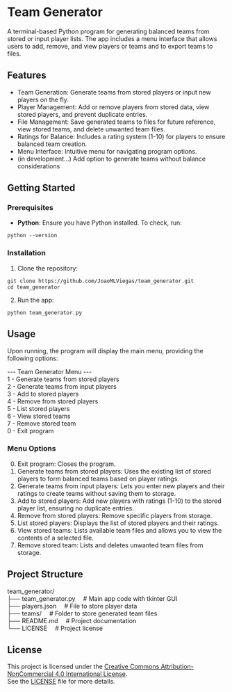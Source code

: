 # **Team Generator**

A terminal-based Python program for generating balanced teams from stored or input player lists. The app includes a menu interface that allows users to add, remove, and view players or teams and to export teams to files.

## **Features**
- Team Generation: Generate teams from stored players or input new players on the fly.
- Player Management: Add or remove players from stored data, view stored players, and prevent duplicate entries.
- File Management: Save generated teams to files for future reference, view stored teams, and delete unwanted team files.
- Ratings for Balance: Includes a rating system (1-10) for players to ensure balanced team creation.
- Menu Interface: Intuitive menu for navigating program options.
- (in development...) Add option to generate teams without balance considerations

## **Getting Started**
### Prerequisites
- **Python**: Ensure you have Python installed. To check, run: 
``` 
python --version
```

### Installation
1. Clone the repository:  
```
git clone https://github.com/JoaoMLViegas/team_generator.git  
cd team_generator
```
2. Run the app:  
```
python team_generator.py
```

## **Usage**
Upon running, the program will display the main menu, providing the following options:  

--- Team Generator Menu ---  
1 - Generate teams from stored players  
2 - Generate teams from input players  
3 - Add to stored players  
4 - Remove from stored players  
5 - List stored players  
6 - View stored teams  
7 - Remove stored team  
0 - Exit program  

### **Menu Options**
0. Exit program: Closes the program.
1. Generate teams from stored players: Uses the existing list of stored players to form balanced teams based on player ratings.
2. Generate teams from input players: Lets you enter new players and their ratings to create teams without saving them to storage.
3. Add to stored players: Add new players with ratings (1-10) to the stored player list, ensuring no duplicate entries.
4. Remove from stored players: Remove specific players from storage.
5. List stored players: Displays the list of stored players and their ratings.
6. View stored teams: Lists available team files and allows you to view the contents of a selected file.
7. Remove stored team: Lists and deletes unwanted team files from storage.

## **Project Structure**
team_generator/  
├── team_generator.py &emsp;# Main app code with tkinter GUI  
├── players.json &emsp;# File to store player data  
├── teams/ &emsp;# Folder to store generated team files  
├── README.md &emsp;# Project documentation  
└── LICENSE &emsp;# Project license  

## **License**
This project is licensed under the [Creative Commons Attribution-NonCommercial 4.0 International License](https://creativecommons.org/licenses/by-nc/4.0/).  
See the [LICENSE](LICENSE) file for more details.
